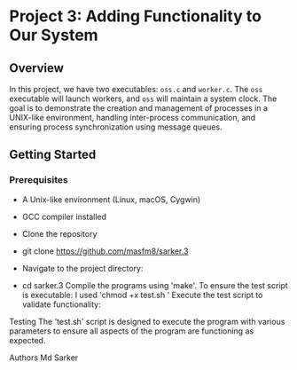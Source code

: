 # Project 3: Adding Functionality to Our System

## Overview
In this project, we have two executables: `oss.c` and `worker.c`. The `oss` executable will launch workers, and `oss` will maintain a system clock. The goal is to demonstrate the creation and management of processes in a UNIX-like environment, handling inter-process communication, and ensuring process synchronization using message queues.

## Getting Started

### Prerequisites
- A Unix-like environment (Linux, macOS, Cygwin)
- GCC compiler installed

- Clone the repository
- git clone https://github.com/masfm8/sarker.3

- Navigate to the project directory:
- cd sarker.3
Compile the programs using 'make'. To ensure the test script is executable: I used 'chmod +x test.sh
' Execute the test script to validate functionality:

Testing
The 'test.sh' script is designed to execute the program with various parameters to ensure all aspects of the program are functioning as expected.

Authors
Md Sarker